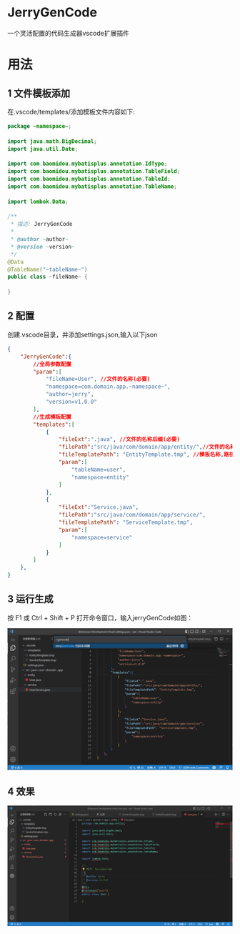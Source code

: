 # JerryGenCode
一个灵活配置的代码生成器vscode扩展插件

# 用法
## 1 文件模板添加
在.vscode/templates/添加模板文件内容如下:
```java
package ~namespace~;

import java.math.BigDecimal;
import java.util.Date;

import com.baomidou.mybatisplus.annotation.IdType;
import com.baomidou.mybatisplus.annotation.TableField;
import com.baomidou.mybatisplus.annotation.TableId;
import com.baomidou.mybatisplus.annotation.TableName;

import lombok.Data;

/**
 * 描述: JerryGenCode
 *
 * @author ~author~
 * @version ~version~
 */
@Data
@TableName("~tableName~")
public class ~fileName~ {

}

```

## 2 配置
创建.vscode目录，并添加settings.json,输入以下json
```json
{
    "JerryGenCode":{
        //全局参数配置
        "param":[
            "fileName=User", //文件的名称(必要)
            "namespace=com.domain.app.~namespace~",
            "author=jerry",
            "version=v1.0.0"
        ],
        //生成模板配置
        "templates":[
            {
                "fileExt":".java", //文件的名称后缀(必要)
                "filePath":"src/java/com/domain/app/entity/",//文件的名称后缀(必要)
                "fileTemplatePath": "EntityTemplate.tmp", //模板名称,路径（.vscode/templates/）(必要)
                "param":[
                    "tableName=user",
                    "namespace=entity"
                ]
            },
            {
                "fileExt":"Service.java",
                "filePath":"src/java/com/domain/app/service/",
                "fileTemplatePath": "ServiceTemplate.tmp",
                "param":[
                    "namespace=service"
                ]
            }
        ]
    },
}
```

## 3 运行生成
按 F1 或 Ctrl + Shift + P 打开命令窗口，输入jerryGenCode如图：

![](/media/usage.png)

## 4 效果

![](/media/demo.png)
